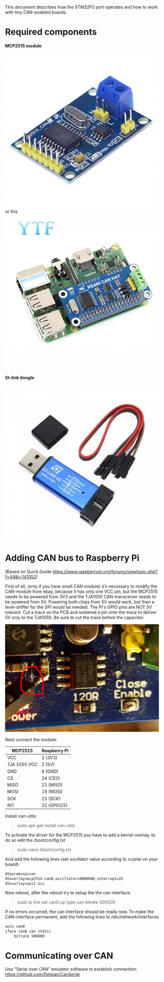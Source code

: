 This document describes how the STM32F0 port operates and how to work with
tiny CAN-enabled boards.

Required components
===================

#### MCP2515 module

![MCP2515](img/mcp2515.jpg)
or this
![CAN/RS485 hat](img/canhat.jpg)

#### St-link dongle

![st-link v2](img/stlinkv2-700x700.jpg)


Adding CAN bus to Raspberry Pi
==============================
(Based on Quick Guide https://www.raspberrypi.org/forums/viewtopic.php?f=44&t=141052)

First of all, (only if you have small CAN module) it’s necessary to modify the CAN-module from ebay, because it has
only one VCC pin, but the MCP2515 needs to be powered from 3V3 and the TJA1050
CAN-transceiver needs to be powered from 5V. Powering both chips from 5V would
work, but then a level-shifter for the SPI would be needed. The Pi's GPIO pins
are NOT 5V tolerant. Cut a trace on the PCB and soldered a pin onto the trace
to deliver 5V only to the TJA1050. Be sure to cut the trace before the capacitor:

![VCC cut](img/mcp2515_vcc_cut.png)

Next connect the module:

| MCP2515 | Raspberry Pi |
| --- | --- |
| VCC | 1 (3V3) |
| TJA 1050 VCC | 2 (5V) |
| GND | 6 (GND) |
| CS | 24 (CE0) |
| MISO | 21 (MISO) |
| MOSI | 19 (MOSI) |
| SCK | 23 (SCK) |
| INT | 22 (GPIO25) |

Install can-utils:
> sudo apt-get install can-utils

To activate the driver for the MCP2515 you have to add a kernel overlay, to do
so edit the /boot/config.txt
> sudo nano /boot/config.txt

And add the following lines (set oscillator value according to crystal on your board):

```
dtparam=spi=on
dtoverlay=mcp2515-can0,oscillator=8000000,interrupt=25
dtoverlay=spi1-1cs
```

Now reboot, after the reboot try to setup the the can interface:
> sudo ip link set can0 up type can bitrate 500000

If no errors occurred, the can interface should be ready now.
To make the CAN-interface permanent, add the following lines to /etc/network/interfaces

```
auto can0
iface can0 can static
    bitrate 500000
```

Communicating over CAN
======================

Use "Serial over CAN" emulator software to establish connection:
https://github.com/Delsian/CanSerial
